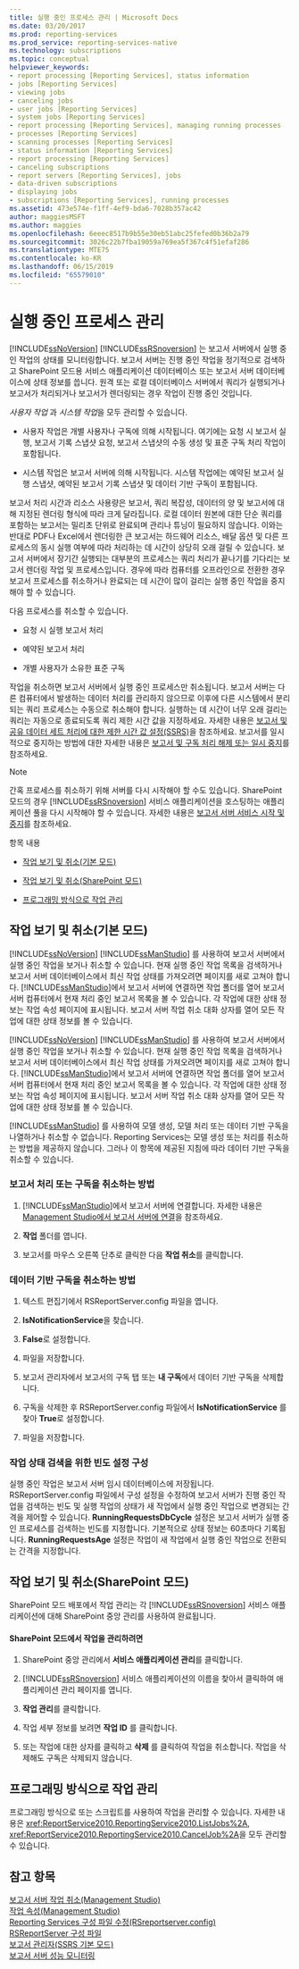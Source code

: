 ```yaml
---
title: 실행 중인 프로세스 관리 | Microsoft Docs
ms.date: 03/20/2017
ms.prod: reporting-services
ms.prod_service: reporting-services-native
ms.technology: subscriptions
ms.topic: conceptual
helpviewer_keywords:
- report processing [Reporting Services], status information
- jobs [Reporting Services]
- viewing jobs
- canceling jobs
- user jobs [Reporting Services]
- system jobs [Reporting Services]
- report processing [Reporting Services], managing running processes
- processes [Reporting Services]
- scanning processes [Reporting Services]
- status information [Reporting Services]
- report processing [Reporting Services]
- canceling subscriptions
- report servers [Reporting Services], jobs
- data-driven subscriptions
- displaying jobs
- subscriptions [Reporting Services], running processes
ms.assetid: 473e574e-f1ff-4ef9-bda6-7028b357ac42
author: maggiesMSFT
ms.author: maggies
ms.openlocfilehash: 6eeec8517b9b55e30eb51abc25fefed0b36b2a79
ms.sourcegitcommit: 3026c22b7fba19059a769ea5f367c4f51efaf286
ms.translationtype: MTE75
ms.contentlocale: ko-KR
ms.lasthandoff: 06/15/2019
ms.locfileid: "65579010"
---
```

# <a name="manage-a-running-process"></a>실행 중인 프로세스 관리
  [!INCLUDE[ssNoVersion](../../includes/ssnoversion-md.md)] [!INCLUDE[ssRSnoversion](../../includes/ssrsnoversion-md.md)] 는 보고서 서버에서 실행 중인 작업의 상태를 모니터링합니다. 보고서 서버는 진행 중인 작업을 정기적으로 검색하고 SharePoint 모드용 서비스 애플리케이션 데이터베이스 또는 보고서 서버 데이터베이스에 상태 정보를 씁니다. 원격 또는 로컬 데이터베이스 서버에서 쿼리가 실행되거나 보고서가 처리되거나 보고서가 렌더링되는 경우 작업이 진행 중인 것입니다.  
  
 *사용자 작업* 과 *시스템 작업*을 모두 관리할 수 있습니다.  
  
-   사용자 작업은 개별 사용자나 구독에 의해 시작됩니다. 여기에는 요청 시 보고서 실행, 보고서 기록 스냅샷 요청, 보고서 스냅샷의 수동 생성 및 표준 구독 처리 작업이 포함됩니다.  
  
-   시스템 작업은 보고서 서버에 의해 시작됩니다. 시스템 작업에는 예약된 보고서 실행 스냅샷, 예약된 보고서 기록 스냅샷 및 데이터 기반 구독이 포함됩니다.  
  
 보고서 처리 시간과 리소스 사용량은 보고서, 쿼리 복잡성, 데이터의 양 및 보고서에 대해 지정된 렌더링 형식에 따라 크게 달라집니다. 로컬 데이터 원본에 대한 단순 쿼리를 포함하는 보고서는 밀리초 단위로 완료되며 관리나 튜닝이 필요하지 않습니다. 이와는 반대로 PDF나 Excel에서 렌더링한 큰 보고서는 하드웨어 리소스, 배달 옵션 및 다른 프로세스의 동시 실행 여부에 따라 처리하는 데 시간이 상당히 오래 걸릴 수 있습니다. 보고서 서버에서 장기간 실행되는 대부분의 프로세스는 쿼리 처리가 끝나기를 기다리는 보고서 렌더링 작업 및 프로세스입니다. 경우에 따라 컴퓨터를 오프라인으로 전환한 경우 보고서 프로세스를 취소하거나 완료되는 데 시간이 많이 걸리는 실행 중인 작업을 중지해야 할 수 있습니다.  
  
 다음 프로세스를 취소할 수 있습니다.  
  
-   요청 시 실행 보고서 처리  
  
-   예약된 보고서 처리  
  
-   개별 사용자가 소유한 표준 구독  
  
 작업을 취소하면 보고서 서버에서 실행 중인 프로세스만 취소됩니다. 보고서 서버는 다른 컴퓨터에서 발생하는 데이터 처리를 관리하지 않으므로 이후에 다른 시스템에서 분리되는 쿼리 프로세스는 수동으로 취소해야 합니다. 실행하는 데 시간이 너무 오래 걸리는 쿼리는 자동으로 종료되도록 쿼리 제한 시간 값을 지정하세요. 자세한 내용은 [보고서 및 공유 데이터 세트 처리에 대한 제한 시간 값 설정&#40;SSRS&#41;](../../reporting-services/report-server/setting-time-out-values-for-report-and-shared-dataset-processing-ssrs.md)을 참조하세요. 보고서를 일시적으로 중지하는 방법에 대한 자세한 내용은 [보고서 및 구독 처리 해제 또는 일시 중지](../../reporting-services/subscriptions/disable-or-pause-report-and-subscription-processing.md)를 참조하세요.  
  
> [!NOTE]  
>  간혹 프로세스를 취소하기 위해 서버를 다시 시작해야 할 수도 있습니다. SharePoint 모드의 경우 [!INCLUDE[ssRSnoversion](../../includes/ssrsnoversion-md.md)] 서비스 애플리케이션을 호스팅하는 애플리케이션 풀을 다시 시작해야 할 수 있습니다. 자세한 내용은 [보고서 서버 서비스 시작 및 중지](../../reporting-services/report-server/start-and-stop-the-report-server-service.md)를 참조하세요.  
  
 항목 내용  
  
-   [작업 보기 및 취소(기본 모드)](#bkmk_native)  
  
-   [작업 보기 및 취소(SharePoint 모드)](#bkmk_sharepoint)  
  
-   [프로그래밍 방식으로 작업 관리](#bkmk_programmatically)  
  
##  <a name="bkmk_native"></a> 작업 보기 및 취소(기본 모드)  
 [!INCLUDE[ssNoVersion](../../includes/ssnoversion-md.md)] [!INCLUDE[ssManStudio](../../includes/ssmanstudio-md.md)] 를 사용하여 보고서 서버에서 실행 중인 작업을 보거나 취소할 수 있습니다. 현재 실행 중인 작업 목록을 검색하거나 보고서 서버 데이터베이스에서 최신 작업 상태를 가져오려면 페이지를 새로 고쳐야 합니다. [!INCLUDE[ssManStudio](../../includes/ssmanstudio-md.md)]에서 보고서 서버에 연결하면 작업 폴더를 열어 보고서 서버 컴퓨터에서 현재 처리 중인 보고서 목록을 볼 수 있습니다. 각 작업에 대한 상태 정보는 작업 속성 페이지에 표시됩니다. 보고서 서버 작업 취소 대화 상자를 열어 모든 작업에 대한 상태 정보를 볼 수 있습니다.  
  
 [!INCLUDE[ssNoVersion](../../includes/ssnoversion-md.md)] [!INCLUDE[ssManStudio](../../includes/ssmanstudio-md.md)] 를 사용하여 보고서 서버에서 실행 중인 작업을 보거나 취소할 수 있습니다. 현재 실행 중인 작업 목록을 검색하거나 보고서 서버 데이터베이스에서 최신 작업 상태를 가져오려면 페이지를 새로 고쳐야 합니다. [!INCLUDE[ssManStudio](../../includes/ssmanstudio-md.md)]에서 보고서 서버에 연결하면 작업 폴더를 열어 보고서 서버 컴퓨터에서 현재 처리 중인 보고서 목록을 볼 수 있습니다. 각 작업에 대한 상태 정보는 작업 속성 페이지에 표시됩니다. 보고서 서버 작업 취소 대화 상자를 열어 모든 작업에 대한 상태 정보를 볼 수 있습니다.  
  
 [!INCLUDE[ssManStudio](../../includes/ssmanstudio-md.md)] 를 사용하여 모델 생성, 모델 처리 또는 데이터 기반 구독을 나열하거나 취소할 수 없습니다. Reporting Services는 모델 생성 또는 처리를 취소하는 방법을 제공하지 않습니다. 그러나 이 항목에 제공된 지침에 따라 데이터 기반 구독을 취소할 수 있습니다.  
  
### <a name="how-to-cancel-report-processing-or-subscription"></a>보고서 처리 또는 구독을 취소하는 방법  
  
1.  [!INCLUDE[ssManStudio](../../includes/ssmanstudio-md.md)]에서 보고서 서버에 연결합니다. 자세한 내용은 [Management Studio에서 보고서 서버에 연결](../../reporting-services/tools/connect-to-a-report-server-in-management-studio.md)을 참조하세요.  
  
2.  **작업** 폴더를 엽니다.  
  
3.  보고서를 마우스 오른쪽 단추로 클릭한 다음 **작업 취소**를 클릭합니다.  
  
### <a name="how-to-cancel-a-data-driven-subscription"></a>데이터 기반 구독을 취소하는 방법  
  
1.  텍스트 편집기에서 RSReportServer.config 파일을 엽니다.  
  
2.  **IsNotificationService**을 찾습니다.  
  
3.  **False**로 설정합니다.  
  
4.  파일을 저장합니다.  
  
5.  보고서 관리자에서 보고서의 구독 탭 또는 **내 구독**에서 데이터 기반 구독을 삭제합니다.  
  
6.  구독을 삭제한 후 RSReportServer.config 파일에서 **IsNotificationService** 를 찾아 **True**로 설정합니다.  
  
7.  파일을 저장합니다.  
  
### <a name="configuring-frequency-settings-for-retrieving-job-status"></a>작업 상태 검색을 위한 빈도 설정 구성  
 실행 중인 작업은 보고서 서버 임시 데이터베이스에 저장됩니다. RSReportServer.config 파일에서 구성 설정을 수정하여 보고서 서버가 진행 중인 작업을 검색하는 빈도 및 실행 작업의 상태가 새 작업에서 실행 중인 작업으로 변경되는 간격을 제어할 수 있습니다. **RunningRequestsDbCycle** 설정은 보고서 서버가 실행 중인 프로세스를 검색하는 빈도를 지정합니다. 기본적으로 상태 정보는 60초마다 기록됩니다. **RunningRequestsAge** 설정은 작업이 새 작업에서 실행 중인 작업으로 전환되는 간격을 지정합니다.  
  
##  <a name="bkmk_sharepoint"></a> 작업 보기 및 취소(SharePoint 모드)  
 SharePoint 모드 배포에서 작업 관리는 각 [!INCLUDE[ssRSnoversion](../../includes/ssrsnoversion-md.md)] 서비스 애플리케이션에 대해 SharePoint 중앙 관리를 사용하여 완료됩니다.  
  
#### <a name="to-manage-jobs-in-sharepoint-mode"></a>SharePoint 모드에서 작업을 관리하려면  
  
1.  SharePoint 중앙 관리에서 **서비스 애플리케이션 관리**를 클릭합니다.  
  
2.  [!INCLUDE[ssRSnoversion](../../includes/ssrsnoversion-md.md)] 서비스 애플리케이션의 이름을 찾아서 클릭하여 애플리케이션 관리 페이지를 엽니다.  
  
3.  **작업 관리**를 클릭합니다.  
  
4.  작업 세부 정보를 보려면 **작업 ID** 를 클릭합니다.  
  
5.  또는 작업에 대한 상자를 클릭하고 **삭제** 를 클릭하여 작업을 취소합니다. 작업을 삭제해도 구독은 삭제되지 않습니다.  
  
##  <a name="bkmk_programmatically"></a> 프로그래밍 방식으로 작업 관리  
 프로그래밍 방식으로 또는 스크립트를 사용하여 작업을 관리할 수 있습니다. 자세한 내용은 <xref:ReportService2010.ReportingService2010.ListJobs%2A>, <xref:ReportService2010.ReportingService2010.CancelJob%2A>을 모두 관리할 수 있습니다.  
  
## <a name="see-also"></a>참고 항목  
 [보고서 서버 작업 취소&#40;Management Studio&#41;](../../reporting-services/tools/cancel-report-server-jobs-management-studio.md)   
 [작업 속성&#40;Management Studio&#41;](../../reporting-services/tools/job-properties-management-studio.md)   
 [Reporting Services 구성 파일 수정&#40;RSreportserver.config&#41;](../../reporting-services/report-server/modify-a-reporting-services-configuration-file-rsreportserver-config.md)   
 [RSReportServer 구성 파일](../../reporting-services/report-server/rsreportserver-config-configuration-file.md)   
 [보고서 관리자&#40;SSRS 기본 모드&#41;](https://msdn.microsoft.com/library/80949f9d-58f5-48e3-9342-9e9bf4e57896)   
 [보고서 서버 성능 모니터링](../../reporting-services/report-server/monitoring-report-server-performance.md)  
  
  
